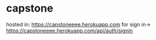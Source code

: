 # capstone
hosted in: https://capstoneeee.herokuapp.com
for sign in-> https://capstoneeee.herokuapp.com/api/auth/signin
